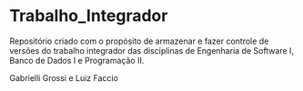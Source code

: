 # Trabalho_Integrador
Repositório criado com o propósito de armazenar e fazer controle de versões do trabalho integrador das disciplinas de Engenharia de Software I, Banco de Dados I e Programação II.

Gabrielli Grossi e Luiz Faccio
